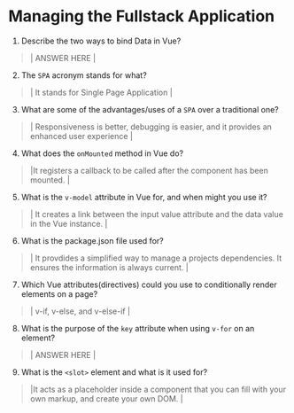 # Managing the Fullstack Application

1. Describe the two ways to bind Data in Vue?

  > | ANSWER HERE |

2. The `SPA` acronym stands for what?

  > | It stands for Single Page Application |

3. What are some of the advantages/uses of a `SPA` over a traditional one?

  > | Responsiveness is better, debugging is easier, and it provides an enhanced user experience |

4. What does the `onMounted` method in Vue do?

  > |It registers a callback to be called after the component has been mounted. |

5. What is the `v-model` attribute in Vue for, and when might you use it?

  > | It creates a link between the input value attribute and the data value in the Vue instance.  |

6. What is the package.json file used for?

  > | It provdides a simplified way to manage a projects dependencies. It ensures the information is always current.  |

7. Which Vue attributes(directives) could you use to conditionally render elements on a page?

  > | v-if, v-else, and v-else-if |

8. What is the purpose of the `key` attribute when using `v-for` on an element?

  > | ANSWER HERE |

9. What is the `<slot>` element and what is it used for?

  > |It acts as a placeholder inside a component that you can fill with your own markup, and create your own DOM. |
